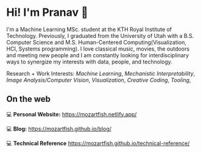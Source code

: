 # Hi! I'm Pranav 👋

I'm a Machine Learning MSc. student at the KTH Royal Institute of Technology. Previously, I graduated from the University of Utah with a B.S. Computer Science and M.S. Human-Centered Computing(Visualization, HCI, Systems programming).
I love classical music, movies, the outdoors and meeting new people and I am constantly looking for interdisciplinary ways to synergize my interests with data, people, and technology.

Research + Work Interests: *Machine Learning*, *Mechanistic Interpretability*, *Image Analysis/Computer Vision*, *Visualization*, *Creative Coding*, *Tooling*, 

## On the web 
💻 **Personal Website:** https://mozartfish.netlify.app/ 

💻 **Blog:** https://mozartfish.github.io/blog/ 

💻 **Technical Reference** https://mozartfish.github.io/technical-reference/

<!---
mozartfish/mozartfish is a ✨ special ✨ repository because its `README.md` (this file) appears on your GitHub profile.
You can click the Preview link to take a look at your changes.
--->
